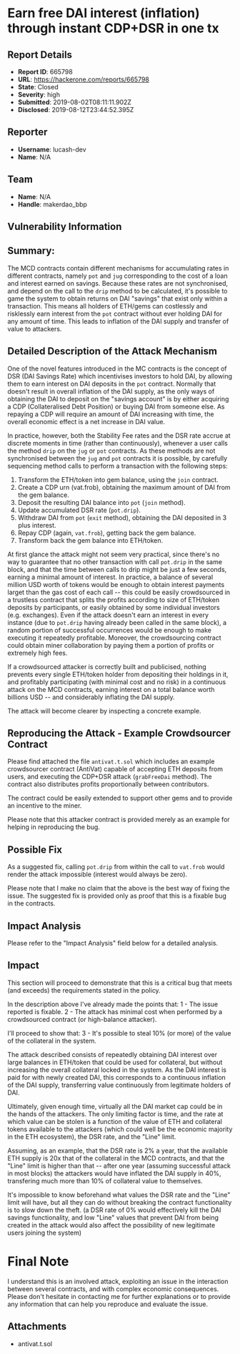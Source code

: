 # Earn free DAI interest (inflation) through instant CDP+DSR in one tx

## Report Details
- **Report ID**: 665798
- **URL**: https://hackerone.com/reports/665798
- **State**: Closed
- **Severity**: high
- **Submitted**: 2019-08-02T08:11:11.902Z
- **Disclosed**: 2019-08-12T23:44:52.395Z

## Reporter
- **Username**: lucash-dev
- **Name**: N/A

## Team
- **Name**: N/A
- **Handle**: makerdao_bbp

## Vulnerability Information
## Summary:
The MCD contracts contain different mechanisms for accumulating rates in different
contracts, namely `pot` and `jug` corresponding to the cost of a loan and interest
earned on savings. Because these rates are not synchronised, and depend on the
call to the `drip` method to be calculated, it's possible to game the system
to obtain returns on DAI "savings" that exist only within a transaction.
This means all holders of ETH/gems can costlessly and risklessly earn interest
from the `pot` contract without ever holding DAI for any amount of time.
This leads to inflation of the DAI supply and transfer of value to attackers.

## Detailed Description of the Attack Mechanism

One of the novel features introduced in the MC contracts is the concept of DSR
(DAI Savings Rate) which incentivises investors to hold DAI, by allowing them
to earn interest on DAI deposits in the `pot` contract.
Normally that doesn't result in overall inflation of the DAI supply,
as the only ways of obtaining the DAI to deposit on the "savings account" is by
either acquiring a CDP (Collateralised Debt Position) or buying DAI from someone
else. As repaying a CDP will require an amount of DAI increasing with time, the
overall economic effect is a net increase in DAI value.

In practice, however, both the Stability Fee rates and the DSR rate accrue at discrete
moments in time (rather than continuously), whenever a user calls the method
`drip` on the `jug` or `pot` contracts. As these methods are not synchronised
between the `jug` and `pot` contracts it is possible, by carefully sequencing
method calls to perform a transaction with the following steps:

1. Transform the ETH/token into gem balance, using the `join` contract.
2. Create a CDP urn (vat.frob), obtaining the maximum amount of DAI from the gem balance.
3. Deposit the resulting DAI balance into `pot` (`join` method).
4. Update accumulated DSR rate (`pot.drip`).
5. Withdraw DAI from `pot` (`exit` method), obtaining the DAI deposited in 3 plus
interest.
6. Repay CDP (again, `vat.frob`), getting back the gem balance.
7. Transform back the gem balance into ETH/token.

At first glance the attack might not seem very practical, since there's no way
to guarantee that no other transaction with call `pot.drip` in the same block, and
that the time between calls to drip might be just a few seconds, earning a minimal
amount of interest.
In practice, a balance of several million USD worth of tokens would be enough to
obtain interest payments larget than the gas cost of each call -- this could be
easily crowdsourced in a trustless contract that splits the profits according to
size of ETH/token deposits by participants, or easily obtained by some individual
investors (e.g. exchanges).
Even if the attack doesn't earn an interest in every instance (due to `pot.drip`
having already been called in the same block), a random portion of successful
occurrences would be enough to make executing it repeatedly profitable. Moreover,
the crowdsourcing contract could obtain miner collaboration by paying them a portion of profits or
extremely high fees.

If a crowdsourced attacker is correctly built and publicised, nothing prevents
every single ETH/token holder from depositing their holdings in it, and profitably
participating (with minimal cost and no risk) in a continuous attack on the MCD contracts,
earning interest on a total balance worth billions USD -- and considerably inflating
the DAI supply.

The attack will become clearer by inspecting a concrete example.


## Reproducing the Attack - Example Crowdsourcer Contract

Please find attached the file `antivat.t.sol` which includes an example crowdsourcer
contract (AntiVat) capable of accepting ETH deposits from users, and executing
the CDP+DSR attack (`grabFreeDai` method). The contract also distributes profits
proportionally between contributors.

The contract could be easily extended to support other gems and to provide an
incentive to the miner.

Please note that this attacker contract is provided merely as an example for
helping in reproducing the bug.

## Possible Fix

As a suggested fix, calling `pot.drip` from within the call to `vat.frob` would
render the attack impossible (interest would always be zero).

Please note that I make no claim that the above is the best way of fixing the issue.
The suggested fix is provided only as proof that this is a fixable bug in the
contracts.

## Impact Analysis

Please refer to the "Impact Analysis" field below for a detailed analysis.

## Impact

This section will proceed to demonstrate that this is a critical bug that meets
(and exceeds) the requirements stated in the policy.

In the description above I've already made the points that:
1 - The issue reported is fixable.
2 - The attack has minimal cost when performed by a crowdsourced contract (or
high-balance attacker).

I'll proceed to show that:
3 - It's possible to steal 10% (or more) of the value of the collateral in the
system.

The attack described consists of repeatedly obtaining DAI interest over large
balances in ETH/token that could be used for collateral, but without increasing
the overall collateral locked in the system. As the DAI interest is paid for with
newly created DAI, this corresponds to a continuous inflation of the DAI supply,
transferring value continuously from legitimate holders of DAI.

Ultimately, given enough time, virtually all the DAI market cap could be in the hands of
the attackers. The only limiting factor is time, and the rate at which value can
be stolen is a function of the value of ETH and collateral tokens available to the
attackers (which could well be the economic majority in the ETH ecosystem), the
DSR rate, and the "Line" limit.

Assuming, as an example, that the DSR rate is 2% a year, that the available ETH
supply is 20x that of the collateral in the MCD contracts, and that the "Line" limit
is higher than that -- after one year (assuming successful attack in most blocks)
the attackers would have inflated the DAI
supply in 40%, transfering much more than 10% of collateral value to themselves.

It's impossible to know beforehand what values the DSR rate and the "Line" limit
will have, but all they can do without breaking the contract functionality is
to slow down the theft. (a DSR rate of 0% would effectively kill the DAI savings
functionality, and low "Line" values that prevent DAI from being created in the
attack would also affect the possibility of new legitimate users joining the system)

# Final Note

I understand this is an involved attack, exploiting an issue in the interaction
between several contracts, and with complex economic consequences.
Please don't hesitate in contacting me for further explanations or to provide
any information that can help you reproduce and evaluate the issue.

## Attachments
- antivat.t.sol
